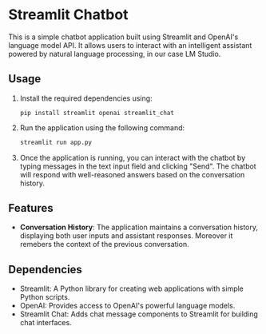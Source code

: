 # Streamlit Chatbot

This is a simple chatbot application built using Streamlit and OpenAI's language model API. It allows users to interact with an intelligent assistant powered by natural language processing, in our case LM Studio.

## Usage

1. Install the required dependencies using:
    ```
    pip install streamlit openai streamlit_chat
    ```

2. Run the application using the following command:
    ```bash
    streamlit run app.py
    ```

3. Once the application is running, you can interact with the chatbot by typing messages in the text input field and clicking "Send". The chatbot will respond with well-reasoned answers based on the conversation history.

## Features


- **Conversation History**: The application maintains a conversation history, displaying both user inputs and assistant responses. Moreover it remebers the context of the previous conversation.


## Dependencies

- Streamlit: A Python library for creating web applications with simple Python scripts.
- OpenAI: Provides access to OpenAI's powerful language models.
- Streamlit Chat: Adds chat message components to Streamlit for building chat interfaces.


